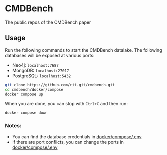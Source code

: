 # CMDBench
The public repos of the CMDBench paper

## Usage

Run the following commands to start the CMDBench datalake. The following databases will be exposed at various ports:
- Neo4j: `localhost:7687`
- MongoDB: `localhost:27017`
- PostgreSQL: `localhost:5432`

```bash
git clone https://github.com/rit-git/cmdbench.git
cd cmdbench/docker/compose
docker compose up
```

When you are done, you can stop with `Ctrl+C` and then run:
```bash
docker compose down
```

### Notes:
- You can find the database credentials in [docker/compose/.env](docker/compose/.env)
- If there are port conflicts, you can change the ports in [docker/compose/.env](docker/compose/.env)
